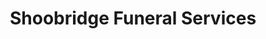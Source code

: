 ---
title: "Shoobridge Funeral Services"
url: /exmouth/shoobridge-funeral-services/
shop: funeral directors
---
